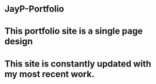 # JayP-Portfolio
# This portfolio site is a single page design
# This site is constantly updated with my most recent work.

